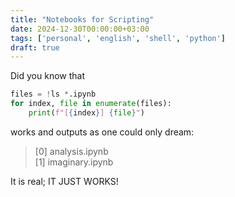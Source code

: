 ```yaml
---
title: "Notebooks for Scripting"
date: 2024-12-30T00:00:00+03:00
tags: ['personal', 'english', 'shell', 'python']
draft: true
---
```


Did you know that
```python {lineNos=table tabWidth=4 style=emacs}
files = !ls *.ipynb
for index, file in enumerate(files):
    print(f"[{index}] {file}")
```

works and outputs as one could only dream:
> [0] analysis.ipynb  
[1] imaginary.ipynb

It is real; IT JUST WORKS!
